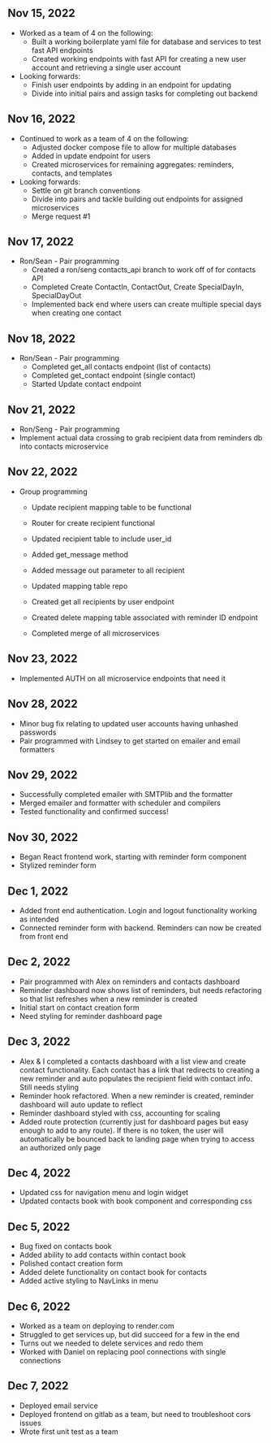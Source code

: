 ## Nov 15, 2022

- Worked as a team of 4 on the following:
  - Built a working boilerplate yaml file for database and services to test fast API endpoints
  - Created working endpoints with fast API for creating a new user account and retrieving a single user account
- Looking forwards:
  - Finish user endpoints by adding in an endpoint for updating
  - Divide into initial pairs and assign tasks for completing out backend

## Nov 16, 2022

- Continued to work as a team of 4 on the following:
  - Adjusted docker compose file to allow for multiple databases
  - Added in update endpoint for users
  - Created microservices for remaining aggregates: reminders, contacts, and templates
- Looking forwards:
  - Settle on git branch conventions
  - Divide into pairs and tackle building out endpoints for assigned microservices
  - Merge request #1

## Nov 17, 2022

- Ron/Sean - Pair programming
  - Created a ron/seng contacts_api branch to work off of for contacts API
  - Completed Create ContactIn, ContactOut, Create SpecialDayIn, SpecialDayOut
  - Implemented back end where users can create multiple special days when creating one contact

## Nov 18, 2022

- Ron/Sean - Pair programming
  - Completed get_all contacts endpoint (list of contacts)
  - Completed get_contact endpoint (single contact)
  - Started Update contact endpoint

## Nov 21, 2022

- Ron/Seng - Pair programming
- Implement actual data crossing to grab recipient data from reminders db into contacts microservice

## Nov 22, 2022

- Group programming

  - Update recipient mapping table to be functional

  - Router for create recipient functional

  - Updated recipient table to include user_id

  - Added get_message method

  - Added message out parameter to all recipient

  - Updated mapping table repo

  - Created get all recipients by user endpoint

  - Created delete mapping table associated with reminder ID endpoint

  - Completed merge of all microservices

## Nov 23, 2022

- Implemented AUTH on all microservice endpoints that need it

## Nov 28, 2022

- Minor bug fix relating to updated user accounts having unhashed passwords
- Pair programmed with Lindsey to get started on emailer and email formatters

## Nov 29, 2022

- Successfully completed emailer with SMTPlib and the formatter
- Merged emailer and formatter with scheduler and compilers
- Tested functionality and confirmed success!

## Nov 30, 2022

- Began React frontend work, starting with reminder form component
- Stylized reminder form

## Dec 1, 2022

- Added front end authentication. Login and logout functionality working as intended
- Connected reminder form with backend. Reminders can now be created from front end

## Dec 2, 2022

- Pair programmed with Alex on reminders and contacts dashboard
- Reminder dashboard now shows list of reminders, but needs refactoring so that list refreshes when a new reminder is created
- Initial start on contact creation form
- Need styling for reminder dashboard page

## Dec 3, 2022

- Alex & I completed a contacts dashboard with a list view and create contact functionality. Each contact has a link that redirects to creating a new reminder and auto populates the recipient field with contact info. Still needs styling
- Reminder hook refactored. When a new reminder is created, reminder dashboard will auto update to reflect
- Reminder dashboard styled with css, accounting for scaling
- Added route protection (currently just for dashboard pages but easy enough to add to any route). If there is no token, the user will automatically be bounced back to landing page when trying to access an authorized only page

## Dec 4, 2022

- Updated css for navigation menu and login widget
- Updated contacts book with book component and corresponding css

## Dec 5, 2022

- Bug fixed on contacts book
- Added ability to add contacts within contact book
- Polished contact creation form
- Added delete functionality on contact book for contacts
- Added active styling to NavLinks in menu

## Dec 6, 2022

- Worked as a team on deploying to render.com
- Struggled to get services up, but did succeed for a few in the end
- Turns out we needed to delete services and redo them
- Worked with Daniel on replacing pool connections with single connections

## Dec 7, 2022

- Deployed email service
- Deployed frontend on gitlab as a team, but need to troubleshoot cors issues
- Wrote first unit test as a team
